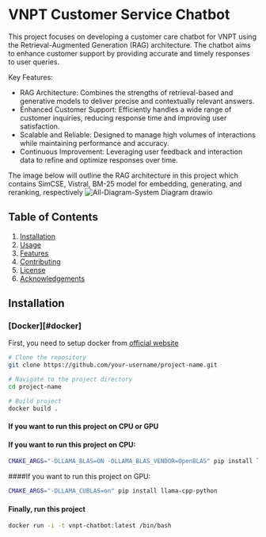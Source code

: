 # VNPT Customer Service Chatbot

This project focuses on developing a customer care chatbot for VNPT using the Retrieval-Augmented Generation (RAG) architecture. The chatbot aims to enhance customer support by providing accurate and timely responses to user queries.

Key Features:
  * RAG Architecture: Combines the strengths of retrieval-based and generative models to deliver precise and contextually relevant answers.
  * Enhanced Customer Support: Efficiently handles a wide range of customer inquiries, reducing response time and improving user satisfaction.
  * Scalable and Reliable: Designed to manage high volumes of interactions while maintaining performance and accuracy.
  * Continuous Improvement: Leveraging user feedback and interaction data to refine and optimize responses over time.


The image below will outline the RAG architecture in this project which contains SimCSE, Vistral, BM-25 model for embedding, generating, and reranking, respectively
![All-Diagram-System Diagram drawio](https://github.com/tuantotti/customer-service-chatbot/assets/75234453/c9617b6a-5bfd-4140-9c8a-eac7293f00b5)

## Table of Contents

1. [Installation](#installation)
2. [Usage](#usage)
3. [Features](#features)
4. [Contributing](#contributing)
5. [License](#license)
6. [Acknowledgements](#acknowledgements)

## Installation

### [Docker][#docker]
First, you need to setup docker from [official website]([URL](https://www.docker.com/))

```bash
# Clone the repository
git clone https://github.com/your-username/project-name.git

# Navigate to the project directory
cd project-name

# Build project
docker build .
```
#### If you want to run this project on CPU or GPU
#### If you want to run this project on CPU:
```bash
CMAKE_ARGS="-DLLAMA_BLAS=ON -DLLAMA_BLAS_VENDOR=OpenBLAS" pip install llama-cpp-python
```
####If you want to run this project on GPU:
```bash
CMAKE_ARGS="-DLLAMA_CUBLAS=on" pip install llama-cpp-python
```
#### Finally, run this project
```bash
docker run -i -t vnpt-chatbot:latest /bin/bash
```
